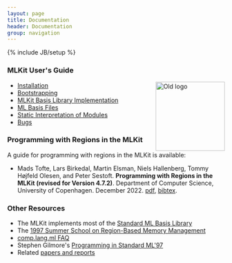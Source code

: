 ```yaml
---
layout: page
title: Documentation
header: Documentation
group: navigation
---
```

{% include JB/setup %}

### MLKit User's Guide

<img width="160" alt="Old logo" align="right" src="{{BASE_PATH}}/images/books.gif">

* [Installation](http://github.com/melsman/mlkit)
* [Bootstrapping]({{BASE_PATH}}/bootstrap.html)
* [MLKit Basis Library Implementation]({{BASE_PATH}}/basis.html)
* [ML Basis Files]({{BASE_PATH}}/mlbasisfiles.html)
* [Static Interpretation of Modules]({{BASE_PATH}}/staticinterp.html)
* [Bugs]({{BASE_PATH}}/bugs.html)

### Programming with Regions in the MLKit

A guide for programming with regions in the MLKit is available:

* Mads Tofte, Lars Birkedal, Martin Elsman, Niels Hallenberg, Tommy
Højfeld Olesen, and Peter Sestoft. __Programming with Regions in the
MLKit (revised for Version 4.7.2)__. Department of Computer Science, University of Copenhagen. December 2022. [pdf](/pdf/mlkit-4.7.2.pdf), [bibtex](/pdf/mlkit-4.7.2-bibtex.txt).

### Other Resources

* The MLKit implements most of the [Standard ML Basis Library](http://sml.sourceforge.net/Basis/)
* The [1997 Summer School on Region-Based Memory Management](http://www.it.edu/research/mlkit/kit2/summerschool.html)
* [comp.lang.ml FAQ](http://www.faqs.org/faqs/meta-lang-faq/)
* Stephen Gilmore's [Programming in Standard ML'97](http://homepages.inf.ed.ac.uk/stg/NOTES/)
* Related [papers and reports]({{BASE_PATH}}/papers.html)

